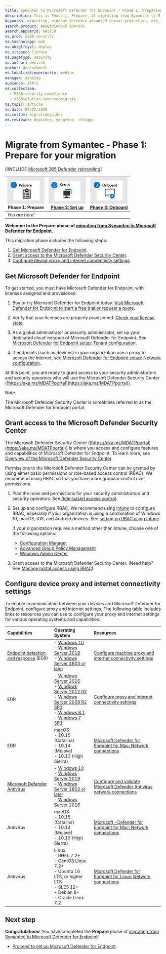 ```yaml
---
title: Symantec to Microsoft Defender for Endpoint - Phase 1, Preparing
description: This is Phase 1, Prepare, of migrating from Symantec to Microsoft Defender for Endpoint.
keywords: migration, windows defender advanced threat protection, atp, edr
search.product: eADQiWindows 10XVcnh
search.appverid: met150
ms.prod: m365-security
ms.technology: mde
ms.mktglfcycl: deploy
ms.sitesec: library
ms.pagetype: security
ms.author: deniseb
author: denisebmsft
ms.localizationpriority: medium
manager: dansimp
audience: ITPro
ms.collection: 
  - M365-security-compliance
  - m365solution-symantecmigrate
ms.topic: article
ms.date: 09/22/2020
ms.custom: migrationguides
ms.reviewer: depicker, yongrhee, chriggs
---
```


# Migrate from Symantec - Phase 1: Prepare for your migration

[!INCLUDE [Microsoft 365 Defender rebranding](../../includes/microsoft-defender.md)]


|![Phase 1: Prepare](images/phase-diagrams/prepare.png)<br/>Phase 1: Prepare |[![Phase 2: Set up](images/phase-diagrams/setup.png)](symantec-to-microsoft-defender-atp-setup.md)<br/>[Phase 2: Set up](symantec-to-microsoft-defender-atp-setup.md) |[![Phase 3: Onboard](images/phase-diagrams/onboard.png)](symantec-to-microsoft-defender-atp-onboard.md)<br/>[Phase 3: Onboard](symantec-to-microsoft-defender-atp-onboard.md) |
|--|--|--|
|*You are here!*| | |


**Welcome to the Prepare phase of [migrating from Symantec to Microsoft Defender for Endpoint](symantec-to-microsoft-defender-atp-migration.md#the-migration-process)**. 

This migration phase includes the following steps:
1. [Get Microsoft Defender for Endpoint](#get-microsoft-defender-for-endpoint).
2. [Grant access to the Microsoft Defender Security Center](#grant-access-to-the-microsoft-defender-security-center).
3. [Configure device proxy and internet connectivity settings](#configure-device-proxy-and-internet-connectivity-settings).

## Get Microsoft Defender for Endpoint

To get started, you must have Microsoft Defender for Endpoint, with licenses assigned and provisioned.

1. Buy or try Microsoft Defender for Endpoint today. [Visit Microsoft Defender for Endpoint to start a free trial or request a quote](https://aka.ms/mdatp). 

2. Verify that your licenses are properly provisioned. [Check your license state](https://docs.microsoft.com/windows/security/threat-protection/microsoft-defender-atp/production-deployment#check-license-state).

3. As a global administrator or security administrator, set up your dedicated cloud instance of Microsoft Defender for Endpoint. See [Microsoft Defender for Endpoint setup: Tenant configuration](https://docs.microsoft.com/windows/security/threat-protection/microsoft-defender-atp/production-deployment#tenant-configuration).

4. If endpoints (such as devices) in your organization use a proxy to access the internet, see [Microsoft Defender for Endpoint setup: Network configuration](https://docs.microsoft.com/windows/security/threat-protection/microsoft-defender-atp/production-deployment#network-configuration).
 
At this point, you are ready to grant access to your security administrators and security operators who will use the Microsoft Defender Security Center ([https://aka.ms/MDATPportal](https://aka.ms/MDATPportal)). 

> [!NOTE]
> The Microsoft Defender Security Center is sometimes referred to as the Microsoft Defender for Endpoint portal. 

## Grant access to the Microsoft Defender Security Center

The Microsoft Defender Security Center ([https://aka.ms/MDATPportal](https://aka.ms/MDATPportal)) is where you access and configure features and capabilities of Microsoft Defender for Endpoint. To learn more, see [Overview of the Microsoft Defender Security Center](https://docs.microsoft.com/windows/security/threat-protection/microsoft-defender-atp/use).

Permissions to the Microsoft Defender Security Center can be granted by using either basic permissions or role-based access control (RBAC). We recommend using RBAC so that you have more granular control over permissions.

1. Plan the roles and permissions for your security administrators and security operators. See [Role-based access control](https://docs.microsoft.com/windows/security/threat-protection/microsoft-defender-atp/prepare-deployment#role-based-access-control).

2. Set up and configure RBAC. We recommend using [Intune](https://docs.microsoft.com/mem/intune/fundamentals/what-is-intune) to configure RBAC, especially if your organization is using a combination of Windows 10, macOS, iOS, and Android devices. See [setting up RBAC using Intune](https://docs.microsoft.com/mem/intune/fundamentals/role-based-access-control).

    If your organization requires a method other than Intune, choose one of the following options:
    - [Configuration Manager](https://docs.microsoft.com/mem/configmgr/core/servers/deploy/configure/configure-role-based-administration)
    - [Advanced Group Policy Management](https://docs.microsoft.com/microsoft-desktop-optimization-pack/agpm)
    - [Windows Admin Center](https://docs.microsoft.com/windows-server/manage/windows-admin-center/overview)

3. Grant access to the Microsoft Defender Security Center. (Need help? See [Manage portal access using RBAC](https://docs.microsoft.com/windows/security/threat-protection/microsoft-defender-atp/rbac)).

## Configure device proxy and internet connectivity settings

To enable communication between your devices and Microsoft Defender for Endpoint, configure proxy and internet settings. The following table includes links to resources you can use to configure your proxy and internet settings for various operating systems and capabilities:

|Capabilities  | Operating System | Resources |
|:----|:----|:---|
|[Endpoint detection and response](https://docs.microsoft.com/windows/security/threat-protection/microsoft-defender-atp/overview-endpoint-detection-response) (EDR) |- [Windows 10](https://docs.microsoft.com/windows/release-health/release-information/) <br/>- [Windows Server 2019](https://docs.microsoft.com/windows/release-health/status-windows-10-1809-and-windows-server-2019)<br/>- [Windows Server 1803 or later](https://docs.microsoft.com/windows-server/get-started/whats-new-in-windows-server-1803)  |[Configure machine proxy and internet connectivity settings](https://docs.microsoft.com/windows/security/threat-protection/microsoft-defender-atp/configure-proxy-internet) |
|EDR |- [Windows Server 2016](https://docs.microsoft.com/windows/release-health/status-windows-10-1607-and-windows-server-2016) <br/>- [Windows Server 2012 R2](https://docs.microsoft.com/windows/release-health/status-windows-8.1-and-windows-server-2012-r2)<br/>- [Windows Server 2008 R2 SP1](https://docs.microsoft.com/windows/release-health/status-windows-7-and-windows-server-2008-r2-sp1)<br/>- [Windows 8.1](https://docs.microsoft.com/windows/release-health/status-windows-8.1-and-windows-server-2012-r2)<br/>- [Windows 7 SP1](https://docs.microsoft.com/windows/release-health/status-windows-7-and-windows-server-2008-r2-sp1) |[Configure proxy and internet connectivity settings](https://docs.microsoft.com/windows/security/threat-protection/microsoft-defender-atp/onboard-downlevel#configure-proxy-and-internet-connectivity-settings) |
|EDR  |macOS: <br/>- 10.15 (Catalina)<br/>- 10.14 (Mojave) <br/>- 10.13 (High Sierra)  |[Microsoft Defender for Endpoint for Mac: Network connections](https://docs.microsoft.com/windows/security/threat-protection/microsoft-defender-atp/microsoft-defender-atp-mac#network-connections) |
|[Microsoft Defender Antivirus](https://docs.microsoft.com/windows/security/threat-protection/microsoft-defender-antivirus/microsoft-defender-antivirus-in-windows-10) |- [Windows 10](https://docs.microsoft.com/windows/release-health/release-information/) <br/>- [Windows Server 2019](https://docs.microsoft.com/windows/release-health/status-windows-10-1809-and-windows-server-2019)<br/>- [Windows Server 1803 or later](https://docs.microsoft.com/windows-server/get-started/whats-new-in-windows-server-1803) <br/>- [Windows Server 2016](https://docs.microsoft.com/windows-server/get-started/whats-new-in-windows-server-2016) |[Configure and validate Microsoft Defender Antivirus network connections](https://docs.microsoft.com/windows/security/threat-protection/microsoft-defender-antivirus/configure-network-connections-microsoft-defender-antivirus)<br/> |
|Antivirus |macOS: <br/>- 10.15 (Catalina)<br/>- 10.14 (Mojave) <br/>- 10.13 (High Sierra) |[Microsoft -Defender for Endpoint for Mac: Network connections](https://docs.microsoft.com/windows/security/threat-protection/microsoft-defender-atp/microsoft-defender-atp-mac#network-connections) |
|Antivirus |Linux: <br/>- RHEL 7.2+<br/>- CentOS Linux 7.2+<br/>- Ubuntu 16 LTS, or higher LTS<br/>- SLES 12+<br/>- Debian 9+<br/>- Oracle Linux 7.2 |[Microsoft Defender for Endpoint for Linux: Network connections](https://docs.microsoft.com/windows/security/threat-protection/microsoft-defender-atp/microsoft-defender-atp-linux#network-connections)  |

## Next step

**Congratulations**! You have completed the **Prepare** phase of [migrating from Symantec to Microsoft Defender for Endpoint](symantec-to-microsoft-defender-atp-migration.md#the-migration-process)!

- [Proceed to set up Microsoft Defender for Endpoint](symantec-to-microsoft-defender-atp-setup.md).
